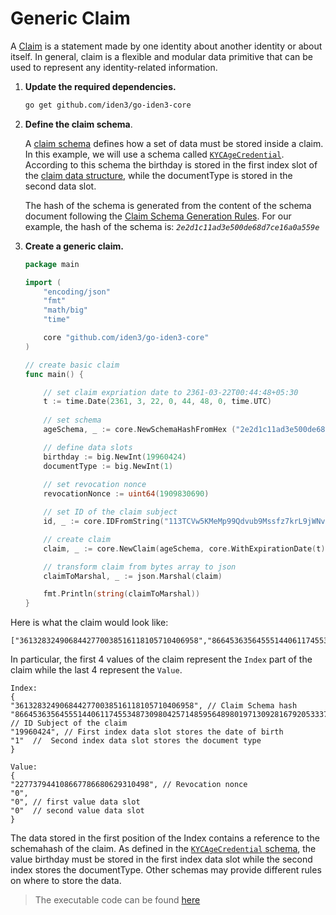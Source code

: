 # Generic Claim

A [Claim](https://docs.iden3.io/protocol/spec/#claims) is a statement made by one identity about another identity or about itself. In general, claim is a flexible and modular data primitive that can be used to represent any identity-related information.

1. **Update the required dependencies.**

	```bash
	go get github.com/iden3/go-iden3-core
	```

2. **Define the claim schema**.

	A [claim schema](./claim-schema.md) defines how a set of data must be stored inside a claim. In this example, we will use a schema called [`KYCAgeCredential`](https://github.com/iden3/claim-schema-vocab/blob/main/schemas/json-ld/kyc-v2.json-ld). According to this schema the birthday is stored in the first index slot of the [claim data structure](https://docs.iden3.io/protocol/claims-structure), while the documentType is stored in the second data slot.

    The hash of the schema is generated from the content of the schema document following the [Claim Schema Generation Rules](./claim-schema.md). For our example, the hash of the schema is: *`2e2d1c11ad3e500de68d7ce16a0a559e`*

3. **Create a generic claim.**  

	```go
	package main

	import (
		"encoding/json"
		"fmt"
		"math/big"
		"time"

		core "github.com/iden3/go-iden3-core"
	)

	// create basic claim
	func main() {

		// set claim expriation date to 2361-03-22T00:44:48+05:30
		t := time.Date(2361, 3, 22, 0, 44, 48, 0, time.UTC)
		
		// set schema
		ageSchema, _ := core.NewSchemaHashFromHex ("2e2d1c11ad3e500de68d7ce16a0a559e")  

		// define data slots
		birthday := big.NewInt(19960424)
		documentType := big.NewInt(1)	
		
		// set revocation nonce 
		revocationNonce := uint64(1909830690)

		// set ID of the claim subject
		id, _ := core.IDFromString("113TCVw5KMeMp99Qdvub9Mssfz7krL9jWNvbdB7Fd2")

		// create claim 
		claim, _ := core.NewClaim(ageSchema, core.WithExpirationDate(t), core.WithRevocationNonce(revocationNonce), core.WithIndexID(id), core.WithIndexDataInts(birthday, documentType))

		// transform claim from bytes array to json 
		claimToMarshal, _ := json.Marshal(claim)

		fmt.Println(string(claimToMarshal))
	}
	```

Here is what the claim would look like:
```
["3613283249068442770038516118105710406958","86645363564555144061174553487309804257148595648980197130928167920533372928","19960424","1","227737944108667786680629310498","0","0","0"]
```

In particular, the first 4 values of the claim represent the `Index` part of the claim while the last 4 represent the `Value`.
```
Index:
{
"3613283249068442770038516118105710406958", // Claim Schema hash
"86645363564555144061174553487309804257148595648980197130928167920533372928", // ID Subject of the claim
"19960424", // First index data slot stores the date of birth
"1"  //  Second index data slot stores the document type
}

Value:
{ 
"227737944108667786680629310498", // Revocation nonce 
"0",
"0", // first value data slot
"0"  // second value data slot
}	
```

The data stored in the first position of the Index contains a reference to the schemahash of the claim. As defined in the [`KYCAgeCredential` schema](https://github.com/iden3/claim-schema-vocab/blob/main/schemas/json-ld/kyc-v2.json-ld), the value birthday must be stored in the first index data slot while the second index stores the documentType. Other schemas may provide different rules on where to store the data.

> The executable code can be found [here](https://github.com/0xPolygonID/tutorial-examples/blob/main/issuer-protocol/main.go#L63)
